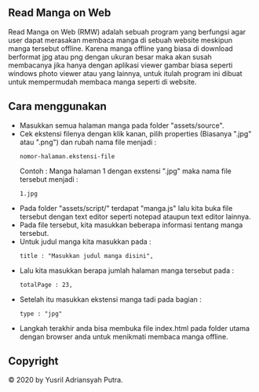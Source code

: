 ## Read Manga on Web
Read Manga on Web (RMW) adalah sebuah program yang berfungsi agar user dapat merasakan membaca manga di sebuah website meskipun manga tersebut offline. Karena manga offline yang biasa di download berformat jpg atau png dengan ukuran besar maka akan susah membacanya jika hanya dengan aplikasi viewer gambar biasa seperti windows photo viewer atau yang lainnya, untuk itulah program ini dibuat untuk mempermudah membaca manga seperti di website.

## Cara menggunakan

- Masukkan semua halaman manga pada folder "assets/source".
- Cek ekstensi filenya dengan klik kanan, pilih properties (Biasanya ".jpg" atau ".png") dan rubah nama file menjadi : 
    ```branch 
    nomor-halaman.ekstensi-file
    ``` 
    Contoh : Manga halaman 1 dengan exstensi ".jpg" maka nama file tersebut menjadi : 
    ```branch
    1.jpg
    ```
- Pada folder "assets/script/" terdapat "manga.js" lalu kita buka file tersebut dengan text editor seperti notepad ataupun text editor lainnya.
- Pada file tersebut, kita masukkan beberapa informasi tentang manga tersebut.
- Untuk judul manga kita masukkan pada :
    ```branch 
    title : "Masukkan judul manga disini",
    ``` 
- Lalu kita masukkan berapa jumlah halaman manga tersebut pada :
    ```branch 
    totalPage : 23,
    ``` 
- Setelah itu masukkan ekstensi manga tadi pada bagian :
    ```branch 
    type : "jpg"
    ``` 
- Langkah terakhir anda bisa membuka file index.html pada folder utama dengan browser anda untuk menikmati membaca manga offline.

## Copyright
© 2020 by Yusril Adriansyah Putra.
